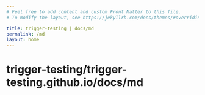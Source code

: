 ```yaml
---
# Feel free to add content and custom Front Matter to this file.
# To modify the layout, see https://jekyllrb.com/docs/themes/#overriding-theme-defaults

title: trigger-testing | docs/md
permalink: /md
layout: home
---
```

# trigger-testing/trigger-testing.github.io/docs/md